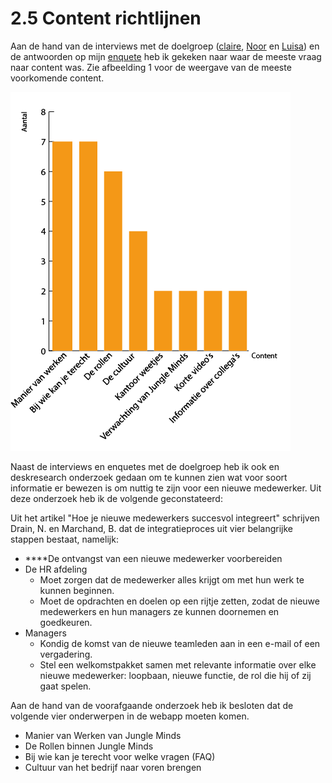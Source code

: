 # 2.5 Content richtlijnen

Aan de hand van de interviews met de doelgroep \([claire](../onderzoek-methodes/interviews/6.1.4-team-designer-claire.md), [Noor](../onderzoek-methodes/interviews/6.1.5-visual-designer-noor.md) en [Luisa](../onderzoek-methodes/interviews/6.1.6-frontend-developer-luisa.md)\) en de antwoorden op mijn [enquete](../onderzoek-methodes/surveys/survey-working-at-jungle-minds.md) heb ik gekeken naar waar de meeste vraag naar content was. Zie afbeelding 1 voor de weergave van de meeste voorkomende content.

![Afbeelding 16: Visuele weergave van de meeste voorkomende vraag naar content.](../.gitbook/assets/tabellen-project-01.png)

Naast de interviews en enquetes met de doelgroep heb ik ook en deskresearch onderzoek gedaan om te kunnen zien wat voor soort informatie er bewezen is om nuttig te zijn voor een nieuwe medewerker. Uit deze onderzoek heb ik de volgende geconstateerd:

Uit het artikel "Hoe je nieuwe medewerkers succesvol integreert" schrijven Drain, N. en Marchand, B. dat de integratieproces uit vier belangrijke stappen bestaat, namelijk:

*  ****De ontvangst van een nieuwe medewerker voorbereiden
  * De HR afdeling 
    * Moet zorgen dat de medewerker alles krijgt om met hun werk te kunnen beginnen.
    * Moet de opdrachten en doelen op een rijtje zetten, zodat de nieuwe medewerkers en hun managers ze kunnen doornemen en goedkeuren.
  * Managers
    * Kondig de komst van de nieuwe teamleden aan in een e-mail of een vergadering.
    * Stel een welkomstpakket samen met relevante informatie over elke nieuwe medewerker: loopbaan, nieuwe functie, de rol die hij of zij gaat spelen.



Aan de hand van de voorafgaande onderzoek heb ik besloten dat de volgende vier onderwerpen in de webapp moeten komen. 

* Manier van Werken van Jungle Minds
* De Rollen binnen Jungle Minds
* Bij wie kan je terecht voor welke vragen \(FAQ\)
* Cultuur van het bedrijf naar voren brengen



